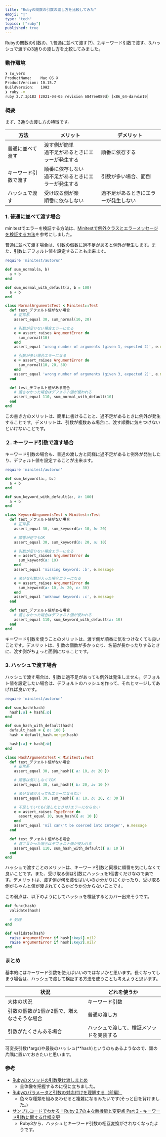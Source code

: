 ```yaml
---
title: "Rubyの関数の引数の渡し方を比較してみた"
emoji: "💎"
type: "tech"
topics: ["ruby"]
published: true
---
```


Rubyの関数の引数の、1.普通に並べて渡す(?)、2.キーワード引数で渡す、3.ハッシュで渡すの3通りの渡し方を比較してみました。
### 動作環境
```bash
❯ sw_vers
ProductName:    Mac OS X
ProductVersion: 10.15.7
BuildVersion:   19H2
❯ ruby -v
ruby 2.7.3p183 (2021-04-05 revision 6847ee089d) [x86_64-darwin19]
```

### 概要
まず、3通りの渡し方の特徴です。

|方法|メリット|デメリット|
| ------- | ------- | ------- |
| 普通に並べて渡す | 渡す側が簡単<br>過不足があるときにエラーが発生する | 順番に依存する |
| キーワード引数で渡す | 順番に依存しない<br>過不足があるときにエラーが発生する | 引数が多い場合、面倒 |
| ハッシュで渡す | 受け取る側が楽<br>順番に依存しない | 過不足があるときにエラーが発生しない |

### 1. 普通に並べて渡す場合
minitestでエラーを検証する方法は、[Minitestで例外クラスとエラーメッセージを検証する方法](https://qiita.com/jnchito/items/0d8ab1cd33d5985f7743)を参考にしました。

普通に並べて渡す場合は、引数の個数に過不足があると例外が発生します。また、引数にデフォルト値を設定することも出来ます。
```ruby
require 'minitest/autorun'

def sum_normal(a, b)
  a + b
end

def sum_normal_with_default(a, b = 100)
  a + b
end

class NormalArgumentsTest < Minitest::Test
  def test_デフォルト値がない場合
    # 正常系
    assert_equal 30, sum_normal(10, 20)

    # 引数が足りない場合エラーになる
    e = assert_raises ArgumentError do
      sum_normal(10)
    end
    assert_equal 'wrong number of arguments (given 1, expected 2)', e.message

    # 引数が多い場合エラーになる
    e = assert_raises ArgumentError do
      sum_normal(10, 20, 30)
    end
    assert_equal 'wrong number of arguments (given 3, expected 2)', e.message
  end

  def test_デフォルト値がある場合
    # 渡さなかった場合はデフォルト値が使われる
    assert_equal 110, sum_normal_with_default(10)
  end
end
```
この書き方のメリットは、簡単に書けることと、過不足があるときに例外が発生することです。デメリットは、引数が複数ある場合に、渡す順番に気をつけないといけないことです。
### ２. キーワード引数で渡す場合

キーワード引数の場合も、普通の渡し方と同様に過不足があると例外が発生したり、デフォルト値を設定することが出来ます。

```ruby
require 'minitest/autorun'

def sum_keyword(a:, b:)
  a + b
end

def sum_keyword_with_default(a:, b: 100)
  a + b
end

class KeywordArgumentsTest < Minitest::Test
  def test_デフォルト値がない場合
    # 正常系
    assert_equal 30, sum_keyword(a: 10, b: 20)

    # 順番が逆でもOK
    assert_equal 30, sum_keyword(b: 20, a: 10)

    # 引数が足りない場合エラーになる
    e = assert_raises ArgumentError do
      sum_keyword(a: 10)
    end
    assert_equal 'missing keyword: :b', e.message

    # 余分な引数が入った場合エラーになる
    e = assert_raises ArgumentError do
      sum_keyword(a: 10, b: 20, c: 30)
    end
    assert_equal 'unknown keyword: :c', e.message
  end

  def test_デフォルト値がある場合
    # 渡さなかった場合はデフォルト値が使われる
    assert_equal 110, sum_keyword_with_default(a: 10)
  end
end
```
キーワード引数を使うことのメリットは、渡す側が順番に気をつけなくても良いことです。デメリットは、引数の個数が多かったり、名前が長かったりするときに、渡す側がちょっと面倒になることです。

### 3. ハッシュで渡す場合
ハッシュで渡す場合は、引数に過不足があっても例外は発生しません。デフォルト値を設定したい場合は、デフォルトのハッシュを作って、それとマージしてあげれば良いです。
```ruby
require 'minitest/autorun'

def sum_hash(hash)
  hash[:a] + hash[:b]
end

def sum_hash_with_default(hash)
  default_hash = { b: 100 }
  hash = default_hash.merge(hash)

  hash[:a] + hash[:b]
end

class HashArgumentsTest < Minitest::Test
  def test_デフォルト値がない場合
    # 正常系
    assert_equal 30, sum_hash({ a: 10, b: 20 })

    # 順番は気にしなくてOK
    assert_equal 30, sum_hash({ b: 20, a: 10 })

    # 余分な値が入ってもエラーにならない
    assert_equal 30, sum_hash({ a: 10, b: 20, c: 30 })

    # 不足していても(渡したときは)エラーにならない
    e = assert_raises TypeError do
      assert_equal 10, sum_hash({ a: 10 })
    end
    assert_equal 'nil can\'t be coerced into Integer', e.message
  end

  def test_デフォルト値がある場合
    # 渡さなかった場合はデフォルト値が使われる
    assert_equal 110, sum_hash_with_default({ a: 10 })
  end
end
```
ハッシュで渡すことのメリットは、キーワード引数と同様に順番を気にしなくて良いことです。また、受け取る側は引数にハッシュを1個書くだけなので楽です。デメリットは、渡す側が何を渡せばいいのか分かりにくかったり、受け取る側がちゃんと値が渡されてくるかどうか分からないことです。

この弱点は、以下のようにしてハッシュを検証するとカバー出来そうです。
```ruby
def func(hash)
  validate(hash)
  
  # 処理
end

def validate(hash)
  raise ArgumentError if hash[:key1].nil?
  raise ArgumentError if hash[:key2].nil?
end
```


### まとめ

基本的にはキーワード引数を使えばいいのではないかと思います。長くなってしまう場合は、ハッシュで渡して検証する方法を使うことも考えようと思います。

|状況|どれを使うか|
| ------- | ------- |
| 大体の状況 | キーワード引数 |
| 引数の個数が1個か2個で、増えなさそうな場合 | 普通の渡し方 |
| 引数がたくさんある場合 | ハッシュで渡して、検証メソッドを実装する |

可変長引数(*args)や最後のハッシュ(**hash)というのもあるようなので、頭の片隅に置いておきたいと思います。

### 参考

- [Rubyのメソッドの引数受け渡しまとめ](https://qiita.com/raccy/items/1168c7e8849dedf70fa4)
  - 全体像を把握するのに役に立ちました。
- [Rubyのパラメータと引数の対応付けを理解する（前編）](https://techracho.bpsinc.jp/hachi8833/2017_04_05/37930)
  - 色々な種類を組みあわせると複雑になるみたいです(そっと目を背けました。)
- [サンプルコードでわかる！Ruby 2.7の主な新機能と変更点 Part 2 - キーワード引数に関する仕様変更](https://qiita.com/jnchito/items/c15ac23791e0320e0fc2)
  - Ruby3から、ハッシュとキーワード引数の相互変換がされなくなったようです。